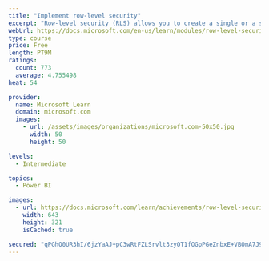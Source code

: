 ```yaml
---
title: "Implement row-level security"
excerpt: "Row-level security (RLS) allows you to create a single or a set of reports that targets data for a specific user. In this module, you will learn how to implement RLS by using either a static or dynamic method and how Microsoft Power BI simplifies testing RLS in Power BI Desktop and Power BI service."
webUrl: https://docs.microsoft.com/en-us/learn/modules/row-level-security-power-bi/
type: course
price: Free
length: PT9M
ratings:
  count: 773
  average: 4.755498
heat: 54

provider:
  name: Microsoft Learn
  domain: microsoft.com
  images:
    - url: /assets/images/organizations/microsoft.com-50x50.jpg
      width: 50
      height: 50

levels:
  - Intermediate

topics:
  - Power BI

images:
  - url: https://docs.microsoft.com/learn/achievements/row-level-security-power-bi-social.png
    width: 643
    height: 321
    isCached: true

secured: "qPGhO0UR3hI/6jzYaAJ+pC3wRtFZLSrvlt3zyOT1fOGpPGeZnbxE+VBOmA7J9vvQN00BhIcYsaAmHjQ62vW4N+TKr05rMpcUEH1+E/TPwJZolQWW+yLdJqUeJzz5s+UFxGy/wV3xKzOs/zVjgL4oovegapggMEwDXR9rchqko3uoIEJK1viMtIHiHyeNlR6g9+lMkB/jIwg2ZJJeYf2HQqAaujhi0HA57ljfikIeEinQUjvjXjItJtRICK1wnjI9FAPsPC1tdc4jxKe1tRkPE2eryO5oANdCfjrXcY27HgyXi6jMOXE9J4oVogooSKoV+M55dKVb3LZkwp0KHoJazBXaPdqUX7jdHWEvOKGO04e8cK1S129gBYKHFGP/k/Nw6d4E951Hhc/YDduxoZT5U7z1LN0a5jZVgNWoeTVVWF4=;AvYJWIGB84J4HmMbP/mP1Q=="
---
```


